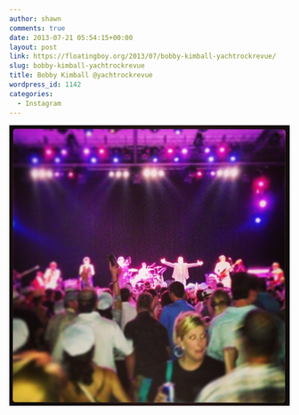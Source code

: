 ```yaml
---
author: shawn
comments: true
date: 2013-07-21 05:54:15+00:00
layout: post
link: https://floatingboy.org/2013/07/bobby-kimball-yachtrockrevue/
slug: bobby-kimball-yachtrockrevue
title: Bobby Kimball @yachtrockrevue
wordpress_id: 1142
categories:
  - Instagram
---
```


[![Bobby Kimball @yachtrockrevue](/assets/media/2013/07/774d0e44f1ae11e2a5d322000a1f90e5_7.jpg)](/assets/media/2013/07/774d0e44f1ae11e2a5d322000a1f90e5_7.jpg)
